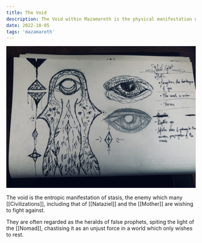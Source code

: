 ```yaml
---
title: The Void
description: The Void within Mazamareth is the physical manifestation of entropic decay.
date: 2022-10-05
tags: 'mazamareth'
---
```


![Void Spirit](/static/content/art/voidspirit.jpg)

The void is the entropic manifestation of stasis, the enemy which many [[Civilizations]], including that of [[Nataziel]] and the [[Mother]] are wishing to fight against.

They are often regarded as the heralds of false prophets, spiting the light of the [[Nomad]], chastising it as an unjust force in a world which only wishes to rest.
